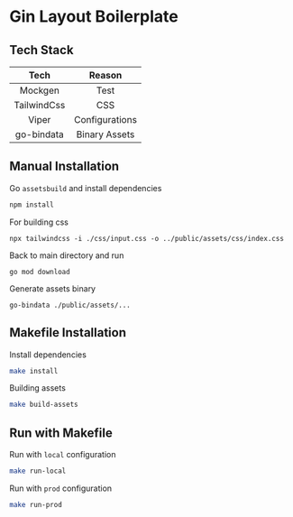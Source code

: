 # Gin Layout Boilerplate

## Tech Stack

| Tech | Reason |
| :-: | :-: |
| Mockgen | Test |
| TailwindCss | CSS |
| Viper | Configurations |
| go-bindata | Binary Assets |

## Manual Installation
Go `assetsbuild` and install dependencies
```sh
npm install
```

For building css
```
npx tailwindcss -i ./css/input.css -o ../public/assets/css/index.css
```

Back to main directory and run
```
go mod download
```

Generate assets binary
```
go-bindata ./public/assets/...
```

## Makefile Installation
Install dependencies
```sh
make install
```

Building assets
```sh
make build-assets
```

## Run with Makefile
Run with `local` configuration
```sh
make run-local
```

Run with `prod` configuration
```sh
make run-prod
```
